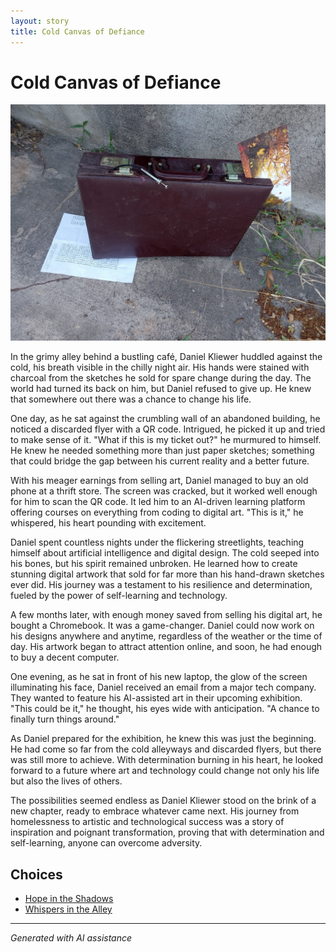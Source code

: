 ```yaml
---
layout: story
title: Cold Canvas of Defiance
---
```


# Cold Canvas of Defiance

![Cold Canvas of Defiance](/input_images/20221013_174915.jpg)

In the grimy alley behind a bustling café, Daniel Kliewer huddled against the cold, his breath visible in the chilly night air. His hands were stained with charcoal from the sketches he sold for spare change during the day. The world had turned its back on him, but Daniel refused to give up. He knew that somewhere out there was a chance to change his life.

One day, as he sat against the crumbling wall of an abandoned building, he noticed a discarded flyer with a QR code. Intrigued, he picked it up and tried to make sense of it. "What if this is my ticket out?" he murmured to himself. He knew he needed something more than just paper sketches; something that could bridge the gap between his current reality and a better future.

With his meager earnings from selling art, Daniel managed to buy an old phone at a thrift store. The screen was cracked, but it worked well enough for him to scan the QR code. It led him to an AI-driven learning platform offering courses on everything from coding to digital art. "This is it," he whispered, his heart pounding with excitement.

Daniel spent countless nights under the flickering streetlights, teaching himself about artificial intelligence and digital design. The cold seeped into his bones, but his spirit remained unbroken. He learned how to create stunning digital artwork that sold for far more than his hand-drawn sketches ever did. His journey was a testament to his resilience and determination, fueled by the power of self-learning and technology.

A few months later, with enough money saved from selling his digital art, he bought a Chromebook. It was a game-changer. Daniel could now work on his designs anywhere and anytime, regardless of the weather or the time of day. His artwork began to attract attention online, and soon, he had enough to buy a decent computer.

One evening, as he sat in front of his new laptop, the glow of the screen illuminating his face, Daniel received an email from a major tech company. They wanted to feature his AI-assisted art in their upcoming exhibition. "This could be it," he thought, his eyes wide with anticipation. "A chance to finally turn things around."

As Daniel prepared for the exhibition, he knew this was just the beginning. He had come so far from the cold alleyways and discarded flyers, but there was still more to achieve. With determination burning in his heart, he looked forward to a future where art and technology could change not only his life but also the lives of others.

The possibilities seemed endless as Daniel Kliewer stood on the brink of a new chapter, ready to embrace whatever came next. His journey from homelessness to artistic and technological success was a story of inspiration and poignant transformation, proving that with determination and self-learning, anyone can overcome adversity.


## Choices

* [Hope in the Shadows](/_stories/20221113_161540)
* [Whispers in the Alley](/_stories/B0BHLH14NQ.01._SCLZZZZZZZ_SX500_)


---
*Generated with AI assistance*
